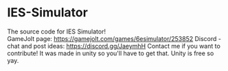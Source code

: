 # IES-Simulator
The source code for IES Simulator!             
GameJolt page: https://gamejolt.com/games/6esimulator/253852
Discord - chat and post ideas: https://discord.gg/JaeymhH
Contact me if you want to contribute! It was made in unity so you'll have to get that. Unity is free so yay.


